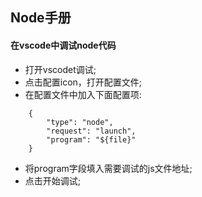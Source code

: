 ## Node手册


#### 在vscode中调试node代码

* 打开vscodet调试;
* 点击配置icon，打开配置文件;
* 在配置文件中加入下面配置项:
```
    {
        "type": "node",
        "request": "launch",        
        "program": "${file}"
    }

```
* 将program字段填入需要调试的js文件地址;
* 点击开始调试;
